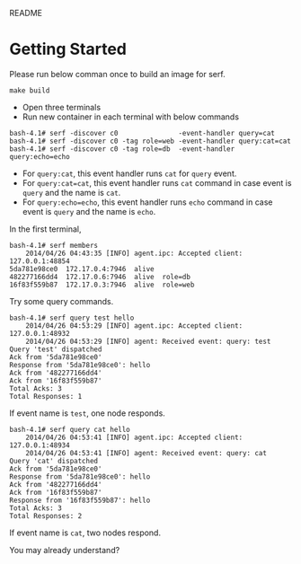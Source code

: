 README

# Getting Started
Please run below comman once to build an image for serf.
```
make build
```

- Open three terminals
- Run new container in each terminal with below commands

```
bash-4.1# serf -discover c0               -event-handler query=cat
bash-4.1# serf -discover c0 -tag role=web -event-handler query:cat=cat
bash-4.1# serf -discover c0 -tag role=db  -event-handler query:echo=echo
```

- For `query:cat`, this event handler runs `cat` for `query` event.
- For `query:cat=cat`, this event handler runs `cat` command in case event is `query` and the name is `cat`.
- For `query:echo=echo`, this event handler runs `echo` command in case event is `query` and the name is `echo`.


In the first terminal,
```
bash-4.1# serf members
    2014/04/26 04:43:35 [INFO] agent.ipc: Accepted client: 127.0.0.1:48854
5da781e98ce0  172.17.0.4:7946  alive  
482277166dd4  172.17.0.6:7946  alive  role=db
16f83f559b87  172.17.0.3:7946  alive  role=web
```

Try some query commands.
```
bash-4.1# serf query test hello
    2014/04/26 04:53:29 [INFO] agent.ipc: Accepted client: 127.0.0.1:48932
    2014/04/26 04:53:29 [INFO] agent: Received event: query: test
Query 'test' dispatched
Ack from '5da781e98ce0'
Response from '5da781e98ce0': hello
Ack from '482277166dd4'
Ack from '16f83f559b87'
Total Acks: 3
Total Responses: 1
```
If event name is `test`, one node responds.

```
bash-4.1# serf query cat hello
    2014/04/26 04:53:41 [INFO] agent.ipc: Accepted client: 127.0.0.1:48934
    2014/04/26 04:53:41 [INFO] agent: Received event: query: cat
Query 'cat' dispatched
Ack from '5da781e98ce0'
Response from '5da781e98ce0': hello
Ack from '482277166dd4'
Ack from '16f83f559b87'
Response from '16f83f559b87': hello
Total Acks: 3
Total Responses: 2
```
If event name is `cat`, two nodes respond.

You may already understand?

